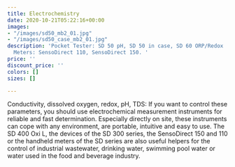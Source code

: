 ```yaml
---
title: Electrochemistry
date: 2020-10-21T05:22:16+00:00
images:
- "/images/sd50_mb2_01.jpg"
- "/images/sd50_case_mb2_01.jpg"
description: 'Pocket Tester: SD 50 pH, SD 50 in case, SD 60 ORP/Redox . Portable Hand-held
  Meters: SensoDirect 110, SensoDirect 150. '
price: ''
discount_price: ''
colors: []
sizes: []

---
```

Conductivity, dissolved oxygen, redox, pH, TDS: If you want to control these parameters, you should use electrochemical measurement instruments for reliable and fast determination. Especially directly on site, these instruments can cope with any environment, are portable, intuitive and easy to use. The SD 400 Oxi L, the devices of the SD 300 series, the SensoDirect 150 and 110 or the handheld meters of the SD series are also useful helpers for the control of industrial wastewater, drinking water, swimming pool water or water used in the food and beverage industry.